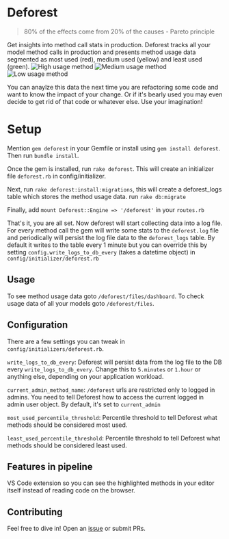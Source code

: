 # Deforest
> 80% of the effects come from 20% of the causes - Pareto principle

Get insights into method call stats in production. Deforest tracks all your model method calls in production and presents method usage data segmented as most used (red), medium used (yellow) and least used (green).
![High usage method](https://user-images.githubusercontent.com/1737753/218310194-68913ce3-75b9-49c4-aead-ab5eaa5185c0.png)
![Medium usage method](https://user-images.githubusercontent.com/1737753/218310233-81951339-c364-4d85-92f8-da3dbb012c78.png)
![Low usage method](https://user-images.githubusercontent.com/1737753/218310273-a3a68516-bbe8-41e3-bbc2-2fbbf67d1511.png)

You can anaylze this data the next time you are refactoring some code and want to know the impact of your change. Or if it's bearly used you may even decide to get rid of that code or whatever else. Use your imagination!

# Setup
Mention `gem deforest` in your Gemfile or install using `gem install deforest`. Then run `bundle install`.

Once the gem is installed, run `rake deforest`. This will create an initializer file `deforest.rb` in config/initializer.

Next, run `rake deforest:install:migrations`, this will create a deforest_logs table which stores the method usage data.
run `rake db:migrate`

Finally, add `mount Deforest::Engine => '/deforest'` in your `routes.rb`

That's it, you are all set. Now deforest will start collecting data into a log file. For every method call the gem will write some stats to the `deforest.log` file and periodically will persist the log file data to the `deforest_logs` table. By default it writes to the table every 1 minute but you can override this by setting `config.write_logs_to_db_every` (takes a datetime object) in `config/initializer/deforest.rb` 

## Usage
To see method usage data goto `/deforest/files/dashboard`. 
To check usage data of all your models goto `/deforest/files`.

## Configuration
There are a few settings you can tweak in `config/initializers/deforest.rb`.

`write_logs_to_db_every`: Deforest will persist data from the log file to the DB every `write_logs_to_db_every`. Change this to `5.minutes` or `1.hour` or anything else, depending on your application workload.

`current_admin_method_name`: `/deforest` urls are restricted only to logged in admins. You need to tell Deforest how to access the current logged in admin user object. By default, it's set to `current_admin`

`most_used_percentile_threshold`: Percentile threshold to tell Deforest what methods should be considered most used.

`least_used_percentile_threshold`: Percentile threshold to tell Deforest what methods should be considered least used.

## Features in pipeline
VS Code extension so you can see the highlighted methods in your editor itself instead of reading code on the browser.

## Contributing
Feel free to dive in! Open an <a href="https://github.com/blackblood/deforest/issues">issue</a> or submit PRs.
